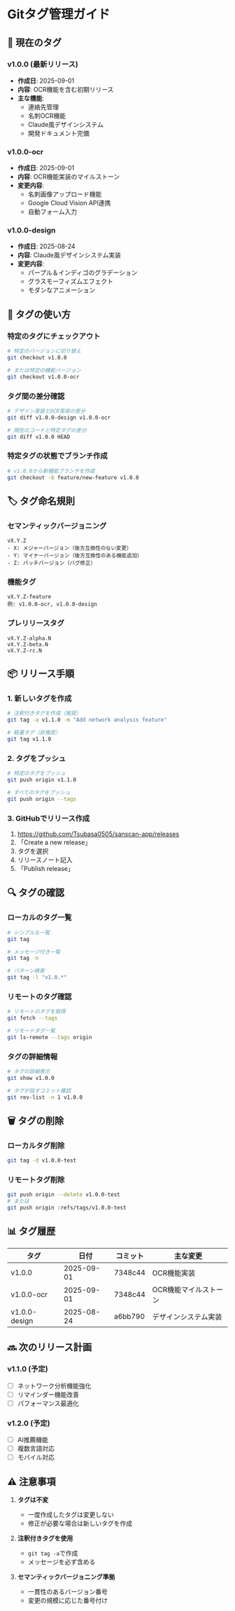 # Gitタグ管理ガイド

## 📌 現在のタグ

### v1.0.0 (最新リリース)
- **作成日**: 2025-09-01
- **内容**: OCR機能を含む初期リリース
- **主な機能**:
  - 連絡先管理
  - 名刺OCR機能
  - Claude風デザインシステム
  - 開発ドキュメント完備

### v1.0.0-ocr
- **作成日**: 2025-09-01
- **内容**: OCR機能実装のマイルストーン
- **変更内容**:
  - 名刺画像アップロード機能
  - Google Cloud Vision API連携
  - 自動フォーム入力

### v1.0.0-design
- **作成日**: 2025-08-24
- **内容**: Claude風デザインシステム実装
- **変更内容**:
  - パープル＆インディゴのグラデーション
  - グラスモーフィズムエフェクト
  - モダンなアニメーション

## 🔄 タグの使い方

### 特定のタグにチェックアウト
```bash
# 特定のバージョンに切り替え
git checkout v1.0.0

# または特定の機能バージョン
git checkout v1.0.0-ocr
```

### タグ間の差分確認
```bash
# デザイン実装とOCR実装の差分
git diff v1.0.0-design v1.0.0-ocr

# 現在のコードと特定タグの差分
git diff v1.0.0 HEAD
```

### 特定タグの状態でブランチ作成
```bash
# v1.0.0から新機能ブランチを作成
git checkout -b feature/new-feature v1.0.0
```

## 🏷️ タグ命名規則

### セマンティックバージョニング
```
vX.Y.Z
- X: メジャーバージョン（後方互換性のない変更）
- Y: マイナーバージョン（後方互換性のある機能追加）
- Z: パッチバージョン（バグ修正）
```

### 機能タグ
```
vX.Y.Z-feature
例: v1.0.0-ocr, v1.0.0-design
```

### プレリリースタグ
```
vX.Y.Z-alpha.N
vX.Y.Z-beta.N
vX.Y.Z-rc.N
```

## 📦 リリース手順

### 1. 新しいタグを作成
```bash
# 注釈付きタグを作成（推奨）
git tag -a v1.1.0 -m "Add network analysis feature"

# 軽量タグ（非推奨）
git tag v1.1.0
```

### 2. タグをプッシュ
```bash
# 特定のタグをプッシュ
git push origin v1.1.0

# すべてのタグをプッシュ
git push origin --tags
```

### 3. GitHubでリリース作成
1. https://github.com/Tsubasa0505/sanscan-app/releases
2. 「Create a new release」
3. タグを選択
4. リリースノート記入
5. 「Publish release」

## 🔍 タグの確認

### ローカルのタグ一覧
```bash
# シンプルな一覧
git tag

# メッセージ付き一覧
git tag -n

# パターン検索
git tag -l "v1.0.*"
```

### リモートのタグ確認
```bash
# リモートのタグを取得
git fetch --tags

# リモートタグ一覧
git ls-remote --tags origin
```

### タグの詳細情報
```bash
# タグの詳細表示
git show v1.0.0

# タグが指すコミット確認
git rev-list -n 1 v1.0.0
```

## 🗑️ タグの削除

### ローカルタグ削除
```bash
git tag -d v1.0.0-test
```

### リモートタグ削除
```bash
git push origin --delete v1.0.0-test
# または
git push origin :refs/tags/v1.0.0-test
```

## 📊 タグ履歴

| タグ | 日付 | コミット | 主な変更 |
|-----|------|----------|----------|
| v1.0.0 | 2025-09-01 | 7348c44 | OCR機能実装 |
| v1.0.0-ocr | 2025-09-01 | 7348c44 | OCR機能マイルストーン |
| v1.0.0-design | 2025-08-24 | a6bb790 | デザインシステム実装 |

## 🔜 次のリリース計画

### v1.1.0 (予定)
- [ ] ネットワーク分析機能強化
- [ ] リマインダー機能改善
- [ ] パフォーマンス最適化

### v1.2.0 (予定)
- [ ] AI推薦機能
- [ ] 複数言語対応
- [ ] モバイル対応

## ⚠️ 注意事項

1. **タグは不変**
   - 一度作成したタグは変更しない
   - 修正が必要な場合は新しいタグを作成

2. **注釈付きタグを使用**
   - `git tag -a`で作成
   - メッセージを必ず含める

3. **セマンティックバージョニング準拠**
   - 一貫性のあるバージョン番号
   - 変更の規模に応じた番号付け
